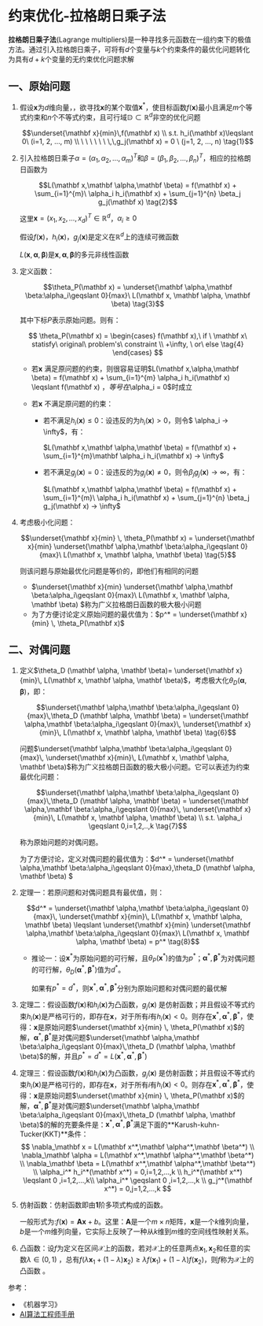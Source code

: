 # 约束优化-拉格朗日乘子法

**拉格朗日乘子法**(Lagrange multipliers)是一种寻找多元函数在一组约束下的极值方法。通过引入拉格朗日乘子，可将有$d$个变量与$k$个约束条件的最优化问题转化为具有$d+k$个变量的无约束优化问题求解

## 一、原始问题

1. 假设$\mathbf x$为$d$维向量，，欲寻找$\mathbf x$的某个取值$\mathbf x^*$，使目标函数$f(\mathbf x)$最小且满足$m$个等式约束和$n$个不等式约束，且可行域$\mathbb D \subset \mathbb R^d$非空的优化问题

   $$\underset{\mathbf x}{min}\,f(\mathbf x) \\ s.t. h_i(\mathbf x)\leqslant 0\ (i=1, 2, …, m) \\ \ \ \ \ \ \ \,\,g_j(\mathbf x) = 0 \ (j=1, 2, …, n) \tag{1}$$

2. 引入拉格朗日乘子$\alpha = (\alpha_1, \alpha_2, …, \alpha_m)^T$和$\beta = (\beta_1, \beta_2, …, \beta_n)^T$，相应的拉格朗日函数为

   $$L(\mathbf x,\mathbf \alpha,\mathbf \beta) = f(\mathbf x) + \sum_{i=1}^{m}\ \alpha_i h_i(\mathbf x) + \sum_{j=1}^{n} \beta_j g_j(\mathbf x) \tag{2}$$

   这里$\mathbf x = (x_1, x_2, …,x_d)^T \in \mathbb R^d$，$\alpha_i \geqslant 0$

   假设$f(\mathbf x)$，$h_i(\mathbf x)$，$g_j(\mathbf x)$是定义在$\mathbb R^d$上的连续可微函数

   $L(\mathbf x,\mathbf \alpha,\mathbf \beta)$是$\mathbf x,\mathbf \alpha,\mathbf \beta$的多元非线性函数

3. 定义函数：

   $$\theta_P(\mathbf x) = \underset{\mathbf \alpha,\mathbf \beta:\alpha_i\geqslant 0}{max}\ L(\mathbf x, \mathbf \alpha, \mathbf \beta) \tag{3}$$

   其中下标$P$表示原始问题。则有：

   $$
   \theta_P(\mathbf x) =
   \begin{cases} 
   		f(\mathbf x),\ if \ \mathbf x\ statisfy\ original\ problem's\  constraint \\ 
   		 +\infty, \ or\ else \tag{4}
   \end{cases}
   $$

   - 若$\mathbf x$ 满足原问题的约束，则很容易证明$L(\mathbf x,\alpha,\mathbf \beta) = f(\mathbf x) + \sum_{i=1}^{m} \alpha_i h_i(\mathbf x) \leqslant f(\mathbf x) $，等号在$\alpha_i = 0$时成立

   - 若$\mathbf x$ 不满足原问题的约束：

     - 若不满足$h_i(\mathbf x) \leqslant 0$：设违反的为$h_{i}(\mathbf x) > 0$，则令$ \alpha_i → \infty$，有：

       $L(\mathbf x,\mathbf \alpha,\mathbf \beta) = f(\mathbf x) + \sum_{i=1}^{m}\mathbf \alpha_i h_i(\mathbf x) → \infty$

     - 若不满足$g_j(\mathbf x) = 0$：设违反的为$g_j(\mathbf x) \neq 0$，则令$\beta_j g_j(\mathbf x) → \infty$，有：

       $L(\mathbf x,\mathbf \alpha,\mathbf \beta) = f(\mathbf x) + \sum_{i=1}^{m}\ \alpha_i h_i(\mathbf x) + \sum_{j=1}^{n} \beta_j g_j(\mathbf x) → \infty$

4. 考虑极小化问题：

   $$\underset{\mathbf x}{min} \, \theta_P(\mathbf x) = \underset{\mathbf x}{min}  \underset{\mathbf \alpha,\mathbf \beta:\alpha_i\geqslant 0}{max}\ L(\mathbf x, \mathbf \alpha, \mathbf \beta) \tag{5}$$

   则该问题与原始最优化问题是等价的，即他们有相同的问题

   - $\underset{\mathbf x}{min}  \underset{\mathbf \alpha,\mathbf \beta:\alpha_i\geqslant 0}{max}\ L(\mathbf x, \mathbf \alpha, \mathbf \beta) $称为广义拉格朗日函数的极大极小问题
   - 为了方便讨论定义原始问题的最优值为：$p^* = \underset{\mathbf x}{min} \, \theta_P(\mathbf x)$

## 二、对偶问题

1. 定义$\theta_D (\mathbf \alpha, \mathbf \beta)= \underset{\mathbf x}{min}\, L(\mathbf x, \mathbf \alpha, \mathbf \beta)$，考虑极大化$\theta_D (\mathbf \alpha, \mathbf \beta)$，即：

   $$\underset{\mathbf \alpha,\mathbf \beta:\alpha_i\geqslant 0}{max}\,\theta_D (\mathbf \alpha, \mathbf \beta) = \underset{\mathbf \alpha,\mathbf \beta:\alpha_i\geqslant 0}{max}\, \underset{\mathbf x}{min}\, L(\mathbf x, \mathbf \alpha, \mathbf \beta) \tag{6}$$

   问题$\underset{\mathbf \alpha,\mathbf \beta:\alpha_i\geqslant 0}{max}\, \underset{\mathbf x}{min}\, L(\mathbf x, \mathbf \alpha, \mathbf \beta)$称为广义拉格朗日函数的极大极小问题。它可以表述为约束最优化问题：

   $$\underset{\mathbf \alpha,\mathbf \beta:\alpha_i\geqslant 0}{max}\,\theta_D (\mathbf \alpha, \mathbf \beta) = \underset{\mathbf \alpha,\mathbf \beta:\alpha_i\geqslant 0}{max}\, \underset{\mathbf x}{min}\, L(\mathbf x, \mathbf \alpha, \mathbf \beta) \\ s.t. \alpha_i \geqslant 0,i=1,2,..,k \tag{7}$$

   称为原始问题的对偶问题。

   为了方便讨论，定义对偶问题的最优值为：$d^* = \underset{\mathbf \alpha,\mathbf \beta:\alpha_i\geqslant 0}{max}\,\theta_D (\mathbf \alpha, \mathbf \beta) $

2. 定理一：若原问题和对偶问题具有最优值，则：

   $$d^* = \underset{\mathbf \alpha,\mathbf \beta:\alpha_i\geqslant 0}{max}\, \underset{\mathbf x}{min}\, L(\mathbf x, \mathbf \alpha, \mathbf \beta) \leqslant \underset{\mathbf x}{min}  \underset{\mathbf \alpha,\mathbf \beta:\alpha_i\geqslant 0}{max}\ L(\mathbf x, \mathbf \alpha, \mathbf \beta) = p^* \tag{8}$$

   - 推论一：设$\mathbf x^*$为原始问题的可行解，且$\theta_P(\mathbf x^*)$的值为$p^*$；$\mathbf \alpha^*,\mathbf \beta^*$为对偶问题的可行解，$\theta_D (\mathbf \alpha^*, \mathbf \beta^*)$值为$d^*$。

     如果有$p^* = d^*$，则$\mathbf x^*,\mathbf \alpha^*,\mathbf \beta^*$分别为原始问题和对偶问题的最优解

3. 定理二：假设函数$f(\mathbf x)$和$h_i(\mathbf x)$为凸函数，$g_j(\mathbf x)$ 是仿射函数；并且假设不等式约束$h_i(\mathbf x)$是严格可行的，即存在$\mathbf x$，对于所有$i$有$h_i(\mathbf x) < 0$。则存在$\mathbf x^*,\mathbf \alpha^*,\mathbf \beta^*$，使得：$\mathbf x$是原始问题$\underset{\mathbf x}{min} \, \theta_P(\mathbf x)$的解，$\mathbf \alpha^*,\mathbf \beta^*$是对偶问题$\underset{\mathbf \alpha,\mathbf \beta:\alpha_i\geqslant 0}{max}\,\theta_D (\mathbf \alpha, \mathbf \beta)$的解，并且$p^*=d^* = L(\mathbf x^*,\mathbf \alpha^*,\mathbf \beta^*)$

4. 定理三：假设函数$f(\mathbf x)$和$h_i(\mathbf x)$为凸函数，$g_j(\mathbf x)$ 是仿射函数；并且假设不等式约束$h_i(\mathbf x)$是严格可行的，即存在$\mathbf x$，对于所有$i$有$h_i(\mathbf x) < 0$。则存在$\mathbf x^*,\mathbf \alpha^*,\mathbf \beta^*$，使得：$\mathbf x$是原始问题$\underset{\mathbf x}{min} \, \theta_P(\mathbf x)$的解，$\mathbf \alpha^*,\mathbf \beta^*$是对偶问题$\underset{\mathbf \alpha,\mathbf \beta:\alpha_i\geqslant 0}{max}\,\theta_D (\mathbf \alpha, \mathbf \beta)$的解的充要条件是：$\mathbf x^*,\mathbf \alpha^*,\mathbf \beta^*$满足下面的**Karush-kuhn-Tucker(KKT)**条件：
   $$
   \nabla_\mathbf x = L(\mathbf x^*,\mathbf \alpha^*,\mathbf \beta^*) \\
   \nabla_\mathbf \alpha = L(\mathbf x^*,\mathbf \alpha^*,\mathbf \beta^*) \\
   \nabla_\mathbf \beta = L(\mathbf x^*,\mathbf \alpha^*,\mathbf \beta^*) \\
   \alpha_i^* h_i^*(\mathbf x^*) = 0,i=1,2,...,k \\
   h_i^*(\mathbf x^*) \leqslant 0 ,i=1,2,...,k\\
   \alpha_i^* \geqslant 0 ,i=1,2,...,k \\
   g_j^*(\mathbf x^*) = 0,j=1,2,...,k
   $$
   
5. 仿射函数：仿射函数即由**1**阶多项式构成的函数。

   一般形式为:$f(\mathbf x) = \mathbf A \mathbf x + b$。这里：$\mathbf A$是一个$m \times n$矩阵，$\mathbf x$是一个$k$维列向量，$b$是一个$m$维列向量，它实际上反映了一种从$k$维到$m$维的空间线性映射关系。

6. 凸函数：设$f$为定义在区间$\mathcal{X}$上的函数，若对$\mathcal{X}$上的任意两点$\mathbf x_1,\mathbf x_2$和任意的实数$\lambda \in (0, 1)$ ，总有$f(\lambda\mathbf x_1 + (1-\lambda)\mathbf x_2) \geqslant \lambda f(\mathbf x_1) + (1-\lambda)f(\mathbf x_2)$，则$f$称为$\mathcal{X}$上的凸函数 。

参考：

- 《机器学习》
- [AI算法工程师手册](<http://www.huaxiaozhuan.com/%E7%BB%9F%E8%AE%A1%E5%AD%A6%E4%B9%A0/chapters/1_linear.html>)